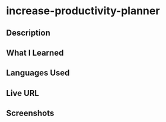 # increase-productivity-planner

## Description

## What I Learned

## Languages Used 

## Live URL

## Screenshots